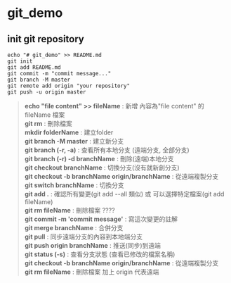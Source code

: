 # git_demo

## init git repository

```
echo "# git_demo" >> README.md
git init
git add README.md
git commit -m "commit message..."
git branch -M master
git remote add origin "your repository"
git push -u origin master
```

> **echo "file content" >> fileName** : 新增 內容為"file content" 的 fileName 檔案     
> **git rm** : 刪除檔案        
> **mkdir folderName** : 建立folder   
> **git branch -M master** : 建立新分支   
> **git branch (-r, -a)** : 查看所有本地分支 (遠端分支, 全部分支)   
> **git branch (-r) -d branchName** : 刪除(遠端)本地分支     
> **git checkout branchName** : 切換分支(沒有就新創分支)   
> **git checkout -b branchName origin/branchName** : 從遠端複製分支      
> **git switch branchName** : 切換分支  
> **git add .** : 確認所有變更(git add --all 類似) 或 可以選擇特定檔案(git add fileName)  
> **git rm fileName** : 刪除檔案 ????   
> **git commit -m 'commit message'** : 寫這次變更的註解  
> **git merge branchName** : 合併分支   
> **git pull** : 同步遠端分支的內容到本地端分支   
> **git push origin branchName** : 推送(同步)到遠端   
> **git status (-s)** : 查看分支狀態 (查看已修改的檔案名稱)  
> **git checkout -b branchName origin/branchName** : 從遠端複製分支       
> **git rm fileName** : 刪除檔案 
加上 origin 代表遠端
